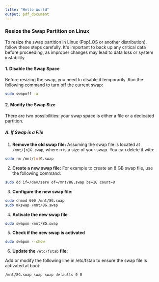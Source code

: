 ```yaml
---
title: "Hello World"
output: pdf_document
---
```


### Resize the Swap Partition on Linux

To resize the swap partition in Linux (Pop!_OS or another distribution), follow these steps carefully. It's important to back up any critical data before proceeding, as improper changes may lead to data loss or system instability.

#### 1. Disable the Swap Space
Before resizing the swap, you need to disable it temporarily. Run the following command to turn off the current swap:

```bash
sudo swapoff -a
```

#### 2. Modify the Swap Size

There are two possibilities: your swap space is either a file or a dedicated partition.

##### A. If Swap is a File

1. **Remove the old swap file:**
Assuming the swap file is located at `/mnt/[n]G.swap`, where n is a size of your swap. You can delete it with:

```bash 
sudo rm /mnt/[n]G.swap
```

2. **Create a new swap file:**
For example to create an 8 GB swap file, use the following command:

```bash
sudo dd if=/dev/zero of=/mnt/8G.swap bs=1G count=8

```

3. **Configure the new swap file:**
```bash 
sudo chmod 600 /mnt/8G.swap
sudo mkswap /mnt/8G.swap
```

4. **Activate the new swap file**
```bash
sudo swapon /mnt/8G.swap
```


5. **Check if the new swap is activated**
```bash 
sudo swapon --show
```

6. **Update the** `/etc/fstab` **file:**

Add or modify the following line in /etc/fstab to ensure the swap file is activated at boot:

```bash
/mnt/8G.swap swap swap defaults 0 0
```





